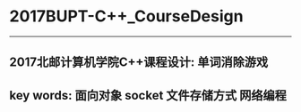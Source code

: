 # 2017BUPT-C++_CourseDesign
--------------------------------

## 2017北邮计算机学院C++课程设计: **单词消除游戏**

## key words: **面向对象** **socket** **文件存储方式** **网络编程**
